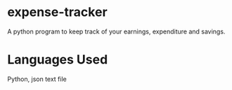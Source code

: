 # expense-tracker
A python program to keep track of your earnings, expenditure and savings.

# Languages Used
Python, json text file
